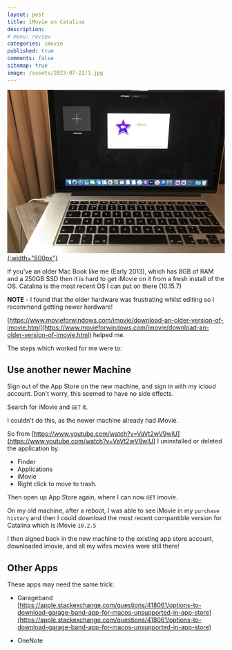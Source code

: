 ```yaml
---
layout: post
title: iMovie on Catalina 
description: 
# menu: review
categories: imovie
published: true 
comments: false     
sitemap: true
image: /assets/2023-07-22/1.jpg
---
```


[![alt text](/assets/2023-07-22/1.jpg "email"){:width="800px"}](/assets/2023-07-22/1.jpg)


If you've an older Mac Book like me (Early 2013), which has 8GB of RAM and a 250GB SSD then it is hard to get iMovie on it from a fresh install of the OS. Catalina is the most recent OS I can put on there (10.15.7)

**NOTE** - I found that the older hardware was frustrating whilst editing so I recommend getting newer hardware!

[https://www.movieforwindows.com/imovie/download-an-older-version-of-imovie.html](https://www.movieforwindows.com/imovie/download-an-older-version-of-imovie.html) helped me.

The steps which worked for me were to:

## Use another newer Machine 

Sign out of the App Store on the new machine, and sign in with my icloud account. Don't worry, this seemed to have no side effects.

Search for iMovie and `GET` it.

I couldn't do this, as the newer machine already had iMovie.

So from [https://www.youtube.com/watch?v=VaVt2wV9wlU](https://www.youtube.com/watch?v=VaVt2wV9wlU) I uninstalled or deleted the application by:

- Finder
- Applications
- iMovie
- Right click to move to trash.

Then open up App Store again, where I can now `GET` imovie.

On my old machine, after a reboot, I was able to see iMovie in my `purchase history` and then I could download the most recent compantible version for Catalina which is iMovie `10.2.5`

I then signed back in the new machine to the existing app store account, downloaded imovie, and all my wifes movies were still there!

## Other Apps

These apps may need the same trick:

- Garageband [https://apple.stackexchange.com/questions/418061/options-to-download-garage-band-app-for-macos-unsupported-in-app-store](https://apple.stackexchange.com/questions/418061/options-to-download-garage-band-app-for-macos-unsupported-in-app-store)

- OneNote
